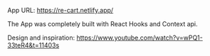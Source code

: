 App URL: https://re-cart.netlify.app/


The App was completely built with React Hooks and Context api. 

Design and inspiration: https://www.youtube.com/watch?v=wPQ1-33teR4&t=11403s 
